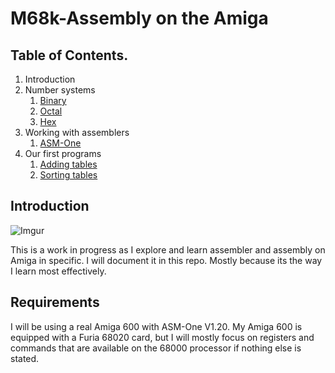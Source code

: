 # M68k-Assembly on the Amiga


Table of Contents.
------------------


1.  Introduction
1.  Number systems
    1. [Binary](/Numbersystems/BINARY.md)
    1. [Octal](/Numbersystems/OCTAL.md)
    1. [Hex](/Numbersystems/HEX.md)
1.  Working with assemblers
    1. [ASM-One](/Assemblers/ASM_ONE.md)
1. Our first programs
    1. [Adding tables](/Firstprograms/ADDING_TABLES.md)
    2. [Sorting tables](/Firstprograms/SORTING_TABLES)

## Introduction
![Imgur](https://i.imgur.com/4RdtgAXl.jpg)

This is a work in progress as I explore and learn assembler and assembly on Amiga in specific. I will document it in this repo. Mostly because its the way I learn most effectively.

## Requirements
I will be using a real Amiga 600 with ASM-One V1.20. My Amiga 600 is equipped with a Furia 68020 card, but I will mostly focus on registers and commands that are available on the 68000 processor if nothing else is stated.

